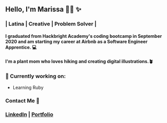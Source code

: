 
<!-- This is a README.md for my GitHub page -->

## Hello, I'm Marissa 👋🏽 ✨ 
### | Latina | Creative | Problem Solver | 

#### I graduated from Hackbright Academy's coding bootcamp in September 2020 and am starting my career at Airbnb as a Software Engineer Apprentice. 💻 

#### I'm a plant mom who loves hiking and creating digital illustrations.🪴

### 📍 Currently working on: 
* Learning Ruby


### Contact Me 💌
### [LinkedIn](https://www.linkedin.com/in/marissa-aguilera/) | [Portfolio](https://meaguileraa.github.io/Portfolio/)